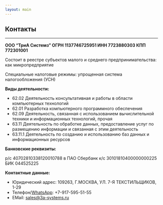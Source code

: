 ```yaml
---
layout: main
---
```

<section class="page-section">
    <div class="container px-4 px-lg-5 py-5">
        <div class="row gx-4 gx-lg-5 justify-content-center">
            <h2 class="mt-0">Контакты</h2>
            <hr class="divider" />
        </div>
         <div class="row">
            <p><b>ООО “ТриА Системз” ОГРН 1137746725951 ИНН 7723880303 КПП 772301001</b></p>
            <p>Состоит в реестре субъектов малого и среднего предпринимательства: как микропредприятие</p>
            <p>Специальные налоговые режимы: упрощенная система налогообложения (УСН)</p>
            <p></p> 
            <p><b>Виды деятельности:</b></p> 
             <ul>
            <li>62.02 Деятельность консультативная и работы в области компьютерных технологий</li>
            <li>62.01 Разработка компьютерного программного обеспечения</li>
            <li>62.09 Деятельность, связанная с использованием вычислительной техники и информационных технологий, прочая</li>
            <li>63.11 Деятельность по обработке данных, предоставление услуг по размещению информации и связанная с этим деятельность</li>
            <li>63.11.1	Деятельность по созданию и использованию баз данных и информационных ресурсов</li>
             </ul>
            <p></p>
            <p><b>Банковские реквизиты:</b></p>
            <p>р/с 40702810338120010788 в ПАО Сбербанк к/с 30101810400000000225 БИК 044525225</p> 
            <p></p>
            <p><b>Контактные данные:</b></p> 
            <ul>
             <li>Юридический адрес: 109263, Г.МОСКВА, УЛ. 7-Я ТЕКСТИЛЬЩИКОВ, 1-29</li> 
            <li>Телефон/<a href="https://wa.me/79175955155">WhatsApp</a>: +7-917-595-51-55</li> 
            <li>EMail: <a href="mailto:sales@3a-systems.ru">sales@3a-systems.ru</a></li> 
            </ul>
        </div>
    </div>
</section>
